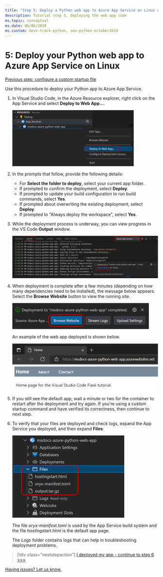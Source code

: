 ```yaml
---
title: "Step 5: Deploy a Python web app to Azure App Service on Linux using VS Code"
description: Tutorial step 5, deploying the web app code
ms.topic: conceptual
ms.date: 06/06/2020
ms.custom: devx-track-python, seo-python-october2019
---
```


# 5: Deploy your Python web app to Azure App Service on Linux

[Previous step: configure a custom startup file](tutorial-deploy-app-service-on-linux-04.md)

Use this procedure to deploy your Python app to Azure App Service.

1. In Visual Studio Code, in the Azure Resource explorer, right click on the App Service and select **Deploy to Web App...**.
 
   ![Deploy your web app to App Service in App Service explorer](media/deploy-azure/deploy-web-app-to-app-service-in-app-service-explorer.png)

1. In the prompts that follow, provide the following details:

    - For **Select the folder to deploy**, select your current app folder.
    - If prompted to confirm the deployment, select **Deploy**.
    - If prompted to update your build configuration to run build commands, select **Yes**.
    - If prompted about overwriting the existing deployment, select **Deploy**.
    - If prompted to "Always deploy the workspace", select **Yes**.

1. While the deployment process is underway, you can view progress in the VS Code **Output** window.

    ![Deployment progress in the VS Code output window](media/deploy-azure/view-deployment-progress-in-visual-studio-code-output.png)

1. When deployment is complete after a few minutes (depending on how many dependencies need to be installed), the message below appears. Select the **Browse Website** button to view the running site.

    ![Deployment complete with Browse Website button](media/deploy-azure/web-app-deployment-complete-with-browse-website-button.png)

    An example of the web app deployed is shown below.

    ![The app running successfully on App Service](media/deploy-azure/web-app-running-successfully-on-app-service.png)

1. If you still see the default app, wait a minute or two for the container to restart after the deployment and try again. If you're using a custom startup command and have verified its correctness, then continue to next step.

1. To verify that your files are deployed and check logs, expand the App Service you deployed, and then expand **Files**:

    ![Checking deployment files through the App Service explorer](media/deploy-azure/expand-files-node-to-check-deployment-of-web-app-files.png)

    The file *oryx-manifest.toml* is used by the App Service build system and the file *hostingstart.html* is the default app page.

    The *Logs* folder contains logs that can help in troubleshooting deployment problems. 

> [!div class="nextstepaction"]
> [I deployed my app - continue to step 6 >>>](tutorial-deploy-app-service-on-linux-06.md)

[Having issues? Let us know.](https://aka.ms/FlaskVSCQuickstartHelp)
